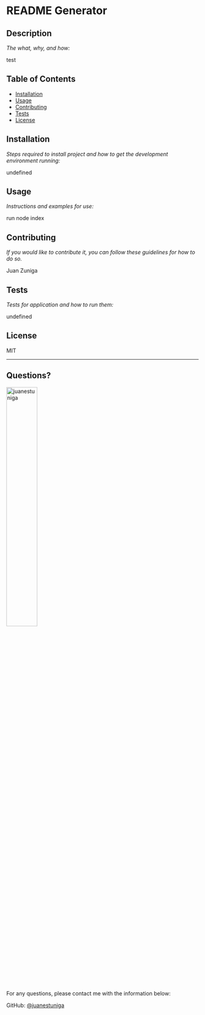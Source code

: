 # README Generator
  
  ## Description 
  
  *The what, why, and how:* 
  
  test
  ## Table of Contents
  * [Installation](#installation)
  * [Usage](#usage)
  * [Contributing](#contributing)
  * [Tests](#tests)
  * [License](#license)
  
  ## Installation
  
  *Steps required to install project and how to get the development environment running:*
  
  undefined
  
  ## Usage 
  
  *Instructions and examples for use:*
  
  run node index
  
  ## Contributing
  
  *If you would like to contribute it, you can follow these guidelines for how to do so.*
  
  Juan Zuniga
  
  ## Tests
  
  *Tests for application and how to run them:*
  
  undefined
  
  ## License
  
  MIT
  
  ---
  
  ## Questions?
  <img src="https://avatars.githubusercontent.com/u/98054751?v=4" alt="juanestuniga" width="40%" />
  
  For any questions, please contact me with the information below:
 
  GitHub: [@juanestuniga](https://api.github.com/users/juanestuniga)
  